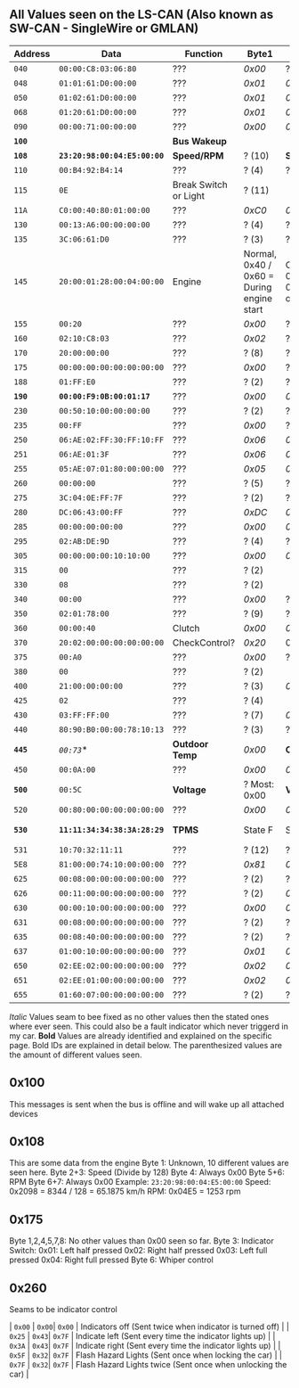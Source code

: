 ## All Values seen on the LS-CAN (Also known as SW-CAN - SingleWire or GMLAN)

| Address | Data | Function | Byte1 | Byte2 | Byte3 | Byte4 | Byte5 | Byte6 | Byte7 | Byte8 |
| ------- | ---- | -------- | ----- | ----- | ----- | ----- | ----- | ----- | ----- | ----- |
| `040` | `00:00:C8:03:06:80` | ??? | *0x00* | ? (4) | *0xC8* | *0x03* | ? (3) | ? (4) |
| `048` | `01:01:61:D0:00:00` | ??? | *0x01* | *0x01* | *0x61* | *0xD0* | *0x00* | *0x00* |
| `050` | `01:02:61:D0:00:00` | ??? | *0x01* | *0x02* | *0x61* | *0xD0* | *0x00* | *0x00* |
| `068` | `01:20:61:D0:00:00` | ??? | *0x01* | *0x20* | *0x61* | *0xD0* | *0x00* | *0x00* |
| `090` | `00:00:71:00:00:00` | ??? | *0x00* | *0x00* | ? (2) | *0x00* | *0x00* | ? (2) |
| **`100`** |  | **Bus Wakeup** |
| **`108`** | **`23:20:98:00:04:E5:00:00`** | **Speed/RPM** | ? (10) | **Speed** | **Speed** | *0x00* | **RPM** | **RPM** | *0x00* | *0x00* |
| `110` | `00:B4:92:B4:14` | ??? | ? (4) | ? (256) | ? (128) | ? (256) | ? (256) |
| `115` | `0E` | Break Switch or Light | ? (11) |
| `11A` | `C0:00:40:80:01:00:00` | ??? | *0xC0* | *0x00* | *0x40* | ? (2) | *0x01* | *0x00* | ? (2) |
| `130` | `00:13:A6:00:00:00:00` | ??? | ? (4) | ? (256) | ? (256) | *0x00* | *0x00* | *0x00* | ? (2) |
| `135` | `3C:06:61:D0` | ??? | ? (3) | ? (2) | *0x61* | *0xD0* |
| `145` | `20:00:01:28:00:04:00:00` | Engine | Normal, 0x40 / 0x60 = During engine start | Off, Engine Start: 0x80, 0x81 then 0x01 until engine off | ? 0x10=Run, 0x01=Off | **Coolant** | ? 0xA0=Run,0x00=Off  | *0x04* | *0x00* | ? (2) |
| `155` | `00:20` | ??? | *0x00* | ? (17) |
| `160` | `02:10:C8:03` | ??? | *0x02* | ? (3) | *0xC8* | *0x03* |
| `170` | `20:00:00:00` | ??? | ? (8) | ? (2) | ? (2) | ? (2) |
| `175` | `00:00:00:00:00:00:00:00` | ??? | *0x00* | ? (4) | ? (6) | ? (2) | *0x00* | ? (3) | *0x00* | ? (2) |
| `188` | `01:FF:E0` | ??? | ? (2) | ? (66) | ? (32) |
| **`190`** | **`00:00:F9:0B:00:01:17`** | ??? | *0x00* | *0x00* | **Mileage** | **Mileage** | **Mileage** | *0x01* | ? (2) |
| `230` | `00:50:10:00:00:00:00` | ??? | ? (2) | ? (2) | ? (3) | *0x00* | *0x00* | ? (2) | ? (2) |
| `235` | `00:FF` | ??? | *0x00* | ? (19) |
| `250` | `06:AE:02:FF:30:FF:10:FF` | ??? | *0x06* | *0xAE* | *0x02* | *0xFF* | *0x30* | *0xFF* | *0x10* | *0xFF* |
| `251` | `06:AE:01:3F` | ??? | *0x06* | *0xAE* | *0x01* | *0x3F* |
| `255` | `05:AE:07:01:80:00:00:00` | ??? | *0x05* | *0xAE* | ? (2) | *0x01* | ? (2) | *0x00* | *0x00* | *0x00* |
| `260` | `00:00:00` | ??? | ? (5) | ? (3) | ? (2) |
| `275` | `3C:04:0E:FF:7F` | ??? | ? (2) | ? (2) | ? (8) | ? (2) | ? (8) |
| `280` | `DC:06:43:00:FF` | ??? | *0xDC* | *0x06* | *0x43* | *0x00* | *0xFF* |
| `285` | `00:00:00:00:00` | ??? | *0x00* | *0x00* | *0x00* | *0x00* | *0x00* |
| `295` | `02:AB:DE:9D` | ??? | ? (4) | ? (25) | ? (11) | ? (86) |
| `305` | `00:00:00:00:10:10:00` | ??? | *0x00* | *0x00* | ? (2) | ? (2) | *0x10* | ? (2) | ? (2) |
| `315` | `00` | ??? | ? (2) |
| `330` | `08` | ??? | ? (2) |
| `340` | `00:00` | ??? | *0x00* | ? (2) |
| `350` | `02:01:78:00` | ??? | ? (9) | ? (2) | ? (23) | ? (4) |
| `360` | `00:00:40` |  Clutch | *0x00* | *0x00* | **Clutch** |
| `370` | `20:02:00:00:00:00:00:00` | CheckControl? | *0x20* | 0x03=Washwater | *0x00* | *0x00* | *0x00* | *0x00* | *0x00* | ? (2) |
| `375` | `00:A0` | ??? | *0x00* | ? (122) |
| `380` | `00` | ??? | ? (2) |
| `400` | `21:00:00:00:00` | ??? | ? (3) | *0x00* | ? (2) | *0x00* | ? (2) |
| `425` | `02` | ??? | ? (4) |
| `430` | `03:FF:FF:00` | ??? | ? (7) | *0xFF* | ? (44) | ? (2) |
| `440` | `80:90:B0:00:00:78:10:13` | ??? | ? (3) | ? (61) | ? (60) | ? (2) | *0x00* | *0x78* | *0x10* | ? (2) |
| **`445`** | *`00:73`** | **Outdoor Temp** | *0x00* | **Out. Temp** |
| `450` | `00:0A:00` | ??? | *0x00* | *0x0A* | ? (2) |
| **`500`** | `00:5C` | **Voltage** | ? Most: 0x00 | **Volt** |
| `520` | `00:80:00:00:00:00:00:00` | ??? | *0x00* | *0x80* | *0x00* | *0x00* | *0x00* | *0x00* | *0x00* | ? (2) |
| **`530`** | **`11:11:34:34:38:3A:28:29`** | **TPMS** | State F | State R | Bar FL | Bar FR | Bar RL | Bar RR | 0x28=OK | 0x29=ON |
| `531` | `10:70:32:11:11` | ??? | ? (12) | ? (21) | ? (12) | ? (48) | ? (4) |
| `5E8` | `81:00:00:74:10:00:00:00` | ??? | *0x81* | *0x00* | *0x00* | ? (18) | *0x10* | *0x00* | *0x00* | *0x00* |
| `625` | `00:08:00:00:00:00:00:00` | ??? | ? (2) | ? (5) | ? (6) | *0x00* | *0x00* | *0x00* | *0x00* | ? (2) |
| `626` | `00:11:00:00:00:00:00:00` | ??? | ? (2) | *0x11* | *0x00* | *0x00* | *0x00* | *0x00* | *0x00* | ? (2) |
| `630` | `00:00:10:00:00:00:00:00` | ??? | *0x00* | *0x00* | *0x10* | *0x00* | *0x00* | *0x00* | *0x00* | *0x00* |
| `631` | `00:08:00:00:00:00:00:00` | ??? | ? (2) | ? (3) | ? (4) | *0x00* | *0x00* | *0x00* | *0x00* | ? (2) |
| `635` | `00:08:40:00:00:00:00:00` | ??? | ? (2) | ? (2) | ? (2) | *0x00* | *0x00* | *0x00* | *0x00* | ? (2) |
| `637` | `01:00:10:00:00:00:00:00` | ??? | *0x01* | *0x00* | *0x10* | *0x00* | *0x00* | *0x00* | *0x00* | *0x00* |
| `650` | `02:EE:02:00:00:00:00:00` | ??? | *0x02* | *0xEE* | *0x02* | *0x00* | *0x00* | *0x00* | *0x00* | *0x00* |
| `651` | `02:EE:01:00:00:00:00:00` | ??? | *0x02* | *0xEE* | *0x01* | *0x00* | *0x00* | *0x00* | *0x00* | *0x00* |
| `655` | `01:60:07:00:00:00:00:00` | ??? | ? (2) | ? (2) | ? (2) | *0x00* | *0x00* | *0x00* | *0x00* | *0x00* |


*Italic* Values seam to bee fixed as no other values then the stated ones where ever seen. This could also be a fault indicator which never triggerd in my car.
**Bold** Values are already identified and explained on the specific page. Bold IDs are explained in detail below.
The parenthesized values are the amount of different values seen.


## 0x100
This messages is sent when the bus is offline and will wake up all attached devices

## 0x108 
This are some data from the engine
Byte 1: Unknown, 10 different values are seen here.
Byte 2+3: Speed (Divide by 128)
Byte 4: Always 0x00
Byte 5+6: RPM
Byte 6+7: Always 0x00
Example: `23:20:98:00:04:E5:00:00`
Speed: 0x2098 = 8344 / 128 = 65.1875 km/h
RPM: 0x04E5 = 1253 rpm

## 0x175
Byte 1,2,4,5,7,8: No other values than 0x00 seen so far.
Byte 3: Indicator Switch:
  0x01: Left half pressed
  0x02: Right half pressed
  0x03: Left full pressed
  0x04: Right full pressed
Byte 6: Whiper control  

## 0x260
Seams to be indicator control

| `0x00` | `0x00`| `0x00` | Indicators off (Sent twice when indicator is turned off) |
| `0x25` | `0x43`| `0x7F` | Indicate left (Sent every time the indicator lights up) |
| `0x3A` | `0x43`| `0x7F` | Indicate right (Sent every time the indicator lights up) |
| `0x5F` | `0x32`| `0x7F` | Flash Hazard Lights (Sent once when locking the car) |
| `0x7F` | `0x32`| `0x7F` | Flash Hazard Lights twice (Sent once when unlocking the car) |
